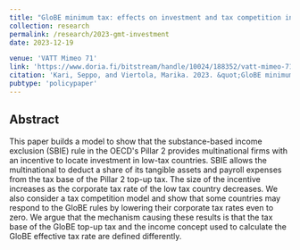 ```yaml
---
title: "GloBE minimum tax: effects on investment and tax competition in low-tax countries"
collection: research
permalink: /research/2023-gmt-investment
date: 2023-12-19

venue: 'VATT Mimeo 71'
link: 'https://www.doria.fi/bitstream/handle/10024/188352/vatt-mimeo-71-globe-minimum-tax--effects-on-investment-and-tax-competition-in-low-tax-countries.pdf'
citation: 'Kari, Seppo, and Viertola, Marika. 2023. &quot;GloBE minimum tax: effects on investment and tax competition in low-tax countries.&quot; <i>VATT Mimeo 71</i>.'
pubtype: 'policypaper'
---
```


## Abstract
This paper builds a model to show that the substance-based income exclusion (SBIE) rule in the OECD's Pillar 2 provides multinational firms with an incentive to locate investment in low-tax countries. SBIE allows the multinational to deduct a share of its tangible assets and payroll expenses from the tax base of the Pillar 2 top-up tax. The size of the incentive increases as the corporate tax rate of the low tax country decreases. We also consider a tax competition model and show that some countries may respond to the GloBE rules by lowering their corporate tax rates even to zero. We argue that the mechanism causing these results is that the tax base of the GloBE top-up tax and the income concept used to calculate the GloBE effective tax rate are defined differently.

